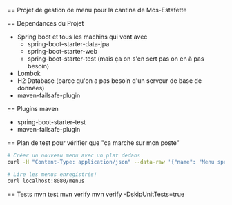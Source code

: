 == Projet de gestion de menu pour la cantina de Mos-Estafette

== Dépendances du Projet

- Spring boot et tous les machins qui vont avec
  - spring-boot-starter-data-jpa
  - spring-boot-starter-web
  - spring-boot-starter-test (mais ça on s'en sert pas on en à pas besoin)
- Lombok
- H2 Database (parce qu'on a pas besoin d'un serveur de base de données)
- maven-failsafe-plugin

== Plugins maven

- spring-boot-starter-test
- maven-failsafe-plugin

== Plan de test pour vérifier que "ça marche sur mon poste"

```bash
# Créer un nouveau menu avec un plat dedans
curl -H "Content-Type: application/json" --data-raw '{"name": "Menu spécial du chef", "dishes": [{"name": "Bananes aux fraises"},{"name": "Bananes flambées"}]}' localhost:8080/menus

# Lire les menus enregistrés!
curl localhost:8080/menus
```

== Tests
mvn test
mvn verify
mvn verify -DskipUnitTests=true